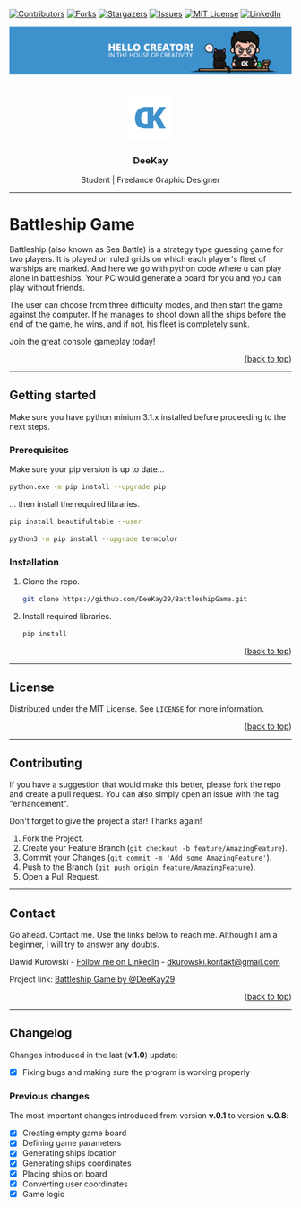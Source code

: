 <!-- Project shields -->
[![Contributors][contributors-shield]][contributors-url]
[![Forks][forks-shield]][forks-url]
[![Stargazers][stars-shield]][stars-url]
[![Issues][issues-shield]][issues-url]
[![MIT License][license-shield]][license-url]
[![LinkedIn][linkedin-shield]][linkedin-url]

<div align="center">
  <a href="https://github.com/DeeKay29/BattleshipGame">
    <img src="./images/banner.png" alt="banner">
  </a>
  <br><br><br>
  <a href="https://github.com/DeeKay29/BattleshipGame">
    <img src="./images/logo.png" alt="Logo" width="80" height="80">
  </a>

  <h3 align="center">DeeKay</h3>
  <p>Student | Freelance Graphic Designer</p>

</div>

***

# Battleship Game

Battleship (also known as Sea Battle) is a strategy type guessing game for two players. It is played on ruled grids on which each player's fleet of warships are marked. And here we go with python code where u can play alone in battleships. Your PC would generate a board for you and you can play without friends.

The user can choose from three difficulty modes, and then start the game against the computer. If he manages to shoot down all the ships before the end of the game, he wins, and if not, his fleet is completely sunk.

Join the great console gameplay today!

<p align="right">(<a href="#readme-top">back to top</a>)</p>

***

## Getting started

Make sure you have python minium 3.1.x installed before proceeding to the next steps.

### Prerequisites

Make sure your pip version is up to date...

```sh
python.exe -m pip install --upgrade pip
```

... then install the required libraries.

```sh
pip install beautifultable --user
```

```sh
python3 -m pip install --upgrade termcolor
```

### Installation

1. Clone the repo.

   ```sh
   git clone https://github.com/DeeKay29/BattleshipGame.git
   ```

2. Install required libraries.

   ```sh
   pip install
   ```

<p align="right">(<a href="#readme-top">back to top</a>)</p>

***

## License

Distributed under the MIT License. See `LICENSE` for more information.

<p align="right">(<a href="#readme-top">back to top</a>)</p>

***

## Contributing

If you have a suggestion that would make this better, please fork the repo and create a pull request. You can also simply open an issue with the tag "enhancement".

Don't forget to give the project a star! Thanks again!

1. Fork the Project.
2. Create your Feature Branch (`git checkout -b feature/AmazingFeature`).
3. Commit your Changes (`git commit -m 'Add some AmazingFeature'`).
4. Push to the Branch (`git push origin feature/AmazingFeature`).
5. Open a Pull Request.

***

## Contact

Go ahead. Contact me. Use the links below to reach me. Although I am a beginner, I will try to answer any doubts.

Dawid Kurowski - [Follow me on LinkedIn]([linkedin-url]) - dkurowski.kontakt@gmail.com

Project link: [Battleship Game by @DeeKay29]([project-link])

<p align="right">(<a href="#readme-top">back to top</a>)</p>

***

## Changelog

Changes introduced in the last (**v.1.0**) update:

- [x] Fixing bugs and making sure the program is working properly

### Previous changes

The most important changes introduced from version **v.0.1** to version **v.0.8**:

- [x] Creating empty game board
- [x] Defining game parameters
- [x] Generating ships location
- [x] Generating ships coordinates
- [x] Placing ships on board
- [x] Converting user coordinates
- [x] Game logic

<!-- Links -->
[project-link]: https://github.com/DeeKay29/BattleshipGame
[contributors-shield]: https://img.shields.io/github/contributors/DeeKay29/BattleshipGame.svg?style=for-the-badge
[contributors-url]: https://github.com/DeeKay29/BattleshipGame/graphs/contributors
[forks-shield]: https://img.shields.io/github/forks/DeeKay29/BattleshipGame.svg?style=for-the-badge
[forks-url]: https://github.com/DeeKay29/BattleshipGame/network/members
[stars-shield]: https://img.shields.io/github/stars/DeeKay29/BattleshipGame.svg?style=for-the-badge
[stars-url]: https://github.com/DeeKay29/BattleshipGame/stargazers
[issues-shield]: https://img.shields.io/github/issues/DeeKay29/BattleshipGame.svg?style=for-the-badge
[issues-url]: https://github.com/DeeKay29/BattleshipGame/issues
[license-shield]: https://img.shields.io/github/license/DeeKay29/BattleshipGame.svg?style=for-the-badge
[license-url]: https://github.com/DeeKay29/BattleshipGame/blob/master/LICENSE
[linkedin-shield]: https://img.shields.io/badge/-LinkedIn-black.svg?style=for-the-badge&logo=linkedin&colorB=555
[linkedin-url]: https://www.linkedin.com/in/dawid-kurowski/
